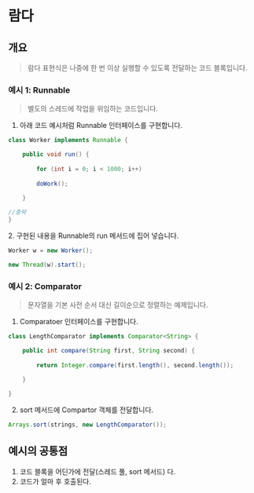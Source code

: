 # 람다



## 개요&#x20;

> 람다 표현식은 나중에 한 번 이상 실행할 수 있도록 전달하는 코드 블록입니다.&#x20;



### 예시 1: Runnable&#x20;

> 별도의 스레드에 작업을 위임하는 코드입니다.&#x20;

1. 아래 코드 예시처럼 Runnable 인터페이스를 구현합니다.&#x20;

```java
class Worker implements Runnable {

    public void run() {
    
        for (int i = 0; i < 1000; i++)
        
        doWork();
    
    }

//중략 
}
```



2\. 구현된 내용을 Runnable의 run 메서드에 집어 넣습니다.&#x20;

```java
Worker w = new Worker();

new Thread(w).start();
```



### 예시 2: Comparator&#x20;

> 문자열을 기본 사전 순서 대신 길이순으로 정렬하는 예제입니다.&#x20;

1. Comparatoer 인터페이스를 구현합니다.&#x20;

```java
class LengthComparator implements Comparator<String> {

    public int compare(String first, String second) {
    
        return Integer.compare(first.length(), second.length());
    
    }

}
```

2. sort 메서드에 Compartor 객체를 전달합니다.

```java
Arrays.sort(strings, new LengthComparator());

```



## 예시의 공통점&#x20;

1. 코드 블록을 어딘가에 전달(스레드 풀,  sort 메서드) 다.
2. 코드가 얼마 후 호출된다.&#x20;


